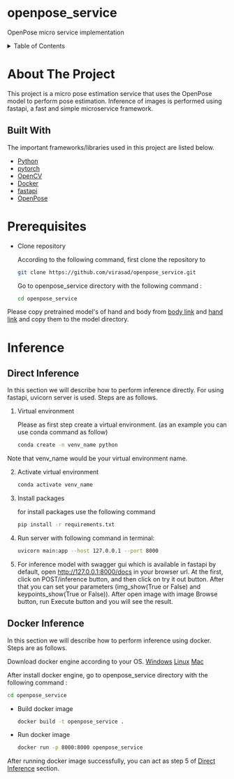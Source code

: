 # openpose_service
OpenPose micro service implementation

<!-- TABLE OF CONTENTS -->
<details>
  <summary >Table of Contents</summary>
  <ol>
    <li>
      <a href="#about-the-project">About The Project</a>
      <ul>
        <li><a href="#built-with">Built With</a></li>
      </ul>
    </li>
    <li>
      <a href="#prerequisites">Prerequisites</a>
    </li>
    <li><a href="#inference">Inference</a>
       <ul>
        <li><a href="#direct-inference">Direct Inference </a></li>
        <li><a href="#docker-inference">Docker Inference</a></li>
       </ul>
    </li>
  </ol>
</details>

# **About The Project**

This project is a micro pose estimation service that uses the OpenPose model to perform pose estimation. Inference of images is performed using fastapi, a fast and simple microservice framework.

## **Built With**
The important frameworks/libraries used in this project are listed below.

* [Python](python.org/)
* [pytorch](https://pytorch.org/)
* [OpenCV](https://opencv.org/)
* [Docker](https://www.docker.com/)
* [fastapi](https://fastapi.tiangolo.com/)
* [OpenPose](https://github.com/CMU-Perceptual-Computing-Lab/openpose)


# **Prerequisites**

* Clone repository

    According to the following command, first clone the repository to 
  ```sh
  git clone https://github.com/virasad/openpose_service.git
  ```
    Go to openpose_service directory with the following command :
    ```sh
    cd openpose_service
    ```
Please copy pretrained model's of hand and body from [body link](https://drive.google.com/file/d/1EULkcH_hhSU28qVc1jSJpCh2hGOrzpjK/view?usp=sharing) and [hand link](https://drive.google.com/file/d/1yVyIsOD32Mq28EHrVVlZbISDN7Icgaxw/view?usp=sharing) and copy them to the model directory.

# **Inference**

## **Direct Inference**

In this section we will describe how to perform inference directly. For using fastapi, uvicorn server is used. Steps are as follows.

1) Virtual environment

    Please as first step create a virtual environment. (as an example you can use conda command as follow)
    ```sh
    conda create -n venv_name python
    ```
  Note that venv_name would be your virtual environment name.

2) Activate virtual environment
    ```sh
    conda activate venv_name
    ```
3) Install packages

    for install packages use the following command
    ```sh
    pip install -r requirements.txt
    ```

4) Run server with following command in terminal:
    ```sh
    uvicorn main:app --host 127.0.0.1 --port 8000
    ```
5) For inference model with swagger gui which is available in fastapi by default, open http://127.0.0.1:8000/docs in your browser url. At the first, click on POST/inference button, and then click on try it out button. After that you can set your parameters (img_show(True or False) and keypoints_show(True or False)). After open image with image Browse button, run Execute button and you will see the result.

## **Docker Inference**

In this section we will describe how to perform inference using docker. Steps are as follows.

Download docker engine according to your OS. [Windows](https://desktop.docker.com/win/main/amd64/Docker%20Desktop%20Installer.exe?utm_source=docker&utm_medium=webreferral&utm_campaign=dd-smartbutton&utm_location=header) [Linux](https://hub.docker.com/search?offering=community&operating_system=linux&q=&type=edition) [Mac](https://hub.docker.com/editions/community/docker-ce-desktop-mac?utm_source=docker&utm_medium=webreferral&utm_campaign=dd-smartbutton&utm_location=header)

After install docker engine, go to openpose_service directory with the following command :
```sh
cd openpose_service
```


* Build docker image
    ```sh
    docker build -t openpose_service .
    ```

* Run docker image
    ```sh
    docker run -p 8000:8000 openpose_service
    ```
After running docker image successfully, you can act as step 5 of [Direct Inference](#direct-inference) section.





